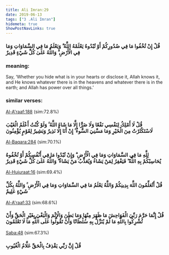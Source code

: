 ```yaml
---
title: Ali Imran:29
date: 2019-06-13
tags: ["3 .Ali Imran"]
hidemeta: true 
ShowPostNavLinks: true 
---
```

### قُلْ إِنْ تُخْفُوا مَا فِي صُدُورِكُمْ أَوْ تُبْدُوهُ يَعْلَمْهُ اللَّهُ ۗ وَيَعْلَمُ مَا فِي السَّمَاوَاتِ وَمَا فِي الْأَرْضِ ۗ وَاللَّهُ عَلَىٰ كُلِّ شَيْءٍ قَدِيرٌ
### meaning: 
Say, ‘Whether you hide what is in your hearts or disclose it, Allah knows it, and He knows whatever there is in the heavens and whatever there is in the earth; and Allah has power over all things.’
### similar verses: 

[Al-A'raaf:188](/7/188) (sim:72.8%)

### قُلْ لَا أَمْلِكُ لِنَفْسِي نَفْعًا وَلَا ضَرًّا إِلَّا مَا شَاءَ اللَّهُ ۚ وَلَوْ كُنْتُ أَعْلَمُ الْغَيْبَ لَاسْتَكْثَرْتُ مِنَ الْخَيْرِ وَمَا مَسَّنِيَ السُّوءُ ۚ إِنْ أَنَا إِلَّا نَذِيرٌ وَبَشِيرٌ لِقَوْمٍ يُؤْمِنُونَ

[Al-Baqara:284](/2/284) (sim:70.1%)

### لِلَّهِ مَا فِي السَّمَاوَاتِ وَمَا فِي الْأَرْضِ ۗ وَإِنْ تُبْدُوا مَا فِي أَنْفُسِكُمْ أَوْ تُخْفُوهُ يُحَاسِبْكُمْ بِهِ اللَّهُ ۖ فَيَغْفِرُ لِمَنْ يَشَاءُ وَيُعَذِّبُ مَنْ يَشَاءُ ۗ وَاللَّهُ عَلَىٰ كُلِّ شَيْءٍ قَدِيرٌ

[Al-Hujuraat:16](/49/16) (sim:69.4%)

### قُلْ أَتُعَلِّمُونَ اللَّهَ بِدِينِكُمْ وَاللَّهُ يَعْلَمُ مَا فِي السَّمَاوَاتِ وَمَا فِي الْأَرْضِ ۚ وَاللَّهُ بِكُلِّ شَيْءٍ عَلِيمٌ

[Al-A'raaf:33](/7/33) (sim:68.6%)

### قُلْ إِنَّمَا حَرَّمَ رَبِّيَ الْفَوَاحِشَ مَا ظَهَرَ مِنْهَا وَمَا بَطَنَ وَالْإِثْمَ وَالْبَغْيَ بِغَيْرِ الْحَقِّ وَأَنْ تُشْرِكُوا بِاللَّهِ مَا لَمْ يُنَزِّلْ بِهِ سُلْطَانًا وَأَنْ تَقُولُوا عَلَى اللَّهِ مَا لَا تَعْلَمُونَ

[Saba:48](/34/48) (sim:67.3%)

### قُلْ إِنَّ رَبِّي يَقْذِفُ بِالْحَقِّ عَلَّامُ الْغُيُوبِ
